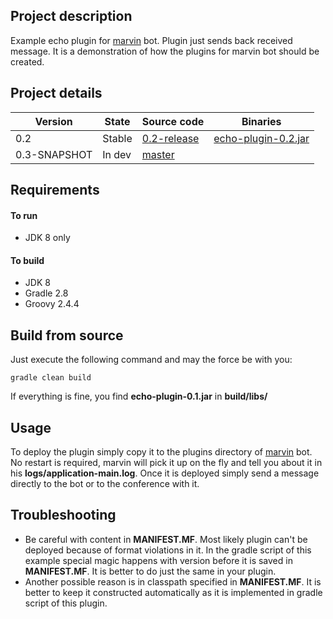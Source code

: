 ## Project description
Example echo plugin for [marvin](https://github.com/beolnix/marvin/) bot.
Plugin just sends back received message. It is a demonstration of how the plugins for marvin bot should be created. 

## Project details
| Version | State | Source code | Binaries |
| --- | --- | --- | --- |
| 0.2 | Stable | [0.2-release](https://github.com/beolnix/marvin-echo-plugin/releases/tag/0.2-release) | [echo-plugin-0.2.jar](http://nexus.beolnix.com/service/local/repositories/releases/content/com/beolnix/marvin/echo-plugin/0.2/echo-plugin-0.2.jar) |
| 0.3-SNAPSHOT | In dev | [master](https://github.com/beolnix/marvin-echo-plugin) |  |

## Requirements
#### To run
* JDK 8 only

#### To build
* JDK 8
* Gradle 2.8
* Groovy 2.4.4

## Build from source
Just execute the following command and may the force be with you:
```
gradle clean build
```

If everything is fine, you find **echo-plugin-0.1.jar** in **build/libs/** 

## Usage 
To deploy the plugin simply copy it to the plugins directory of [marvin](https://github.com/beolnix/marvin/) bot.
No restart is required, marvin will pick it up on the fly and tell you about it in his **logs/application-main.log**.
Once it is deployed simply send a message directly to the bot or to the conference with it.

## Troubleshooting
* Be careful with content in **MANIFEST.MF**. Most likely plugin can't be deployed because of format violations in it. In the gradle script of this example special magic happens with version before it is saved in **MANIFEST.MF**. It is better to do just the same in your plugin.
* Another possible reason is in classpath specified in **MANIFEST.MF**. It is better to keep it constructed automatically as it is implemented in gradle script of this plugin.